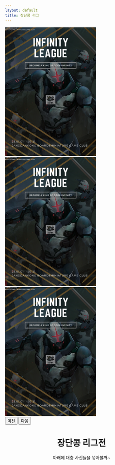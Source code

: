 ```yaml
---
layout: default
title: 장단콩 리그
---
```


<div id="carouselExampleAutoplaying" class="carousel slide" data-bs-ride="carousel">
  <div class="carousel-inner">
    <div class="carousel-item active">
        <a href="https://www.jdkclub.click/infinityleague1" target="_blank">
            <img src="/assets/img/infinityleague1.png" class="d-block" style="max-width: 300px; height: auto; margin: 0 auto;" alt="1">
        </a>
    </div>
    <div class="carousel-item">
        <a href="https://www.jdkclub.click/infinityleague1" target="_blank">
            <img src="/assets/img/infinityleague1.png" class="d-block" style="max-width: 300px; height: auto; margin: 0 auto;" alt="2">
        </a>
    </div>
    <div class="carousel-item">
        <a href="https://www.jdkclub.click/infinityleague1" target="_blank">
            <img src="/assets/img/infinityleague1.png" class="d-block" style="max-width: 300px; height: auto; margin: 0 auto;" alt="3">
        </a>
    </div>
  </div>
  <button class="carousel-control-prev" type="button" data-bs-target="#carouselExampleAutoplaying" data-bs-slide="prev">
    <span class="carousel-control-prev-icon" aria-hidden="true"></span>
    <span class="visually-hidden">이전</span>
  </button>
  <button class="carousel-control-next" type="button" data-bs-target="#carouselExampleAutoplaying" data-bs-slide="next">
    <span class="carousel-control-next-icon" aria-hidden="true"></span>
    <span class="visually-hidden">다음</span>
  </button>
</div>

<div id="contact" style="display: flex; flex-direction: column; align-items: center; text-align: center;">
  <h1 class="pageTitle">장단콩 리그전</h1>
	<a>아래에 대충 사진들을 넣어볼까~ </a>
</div>

